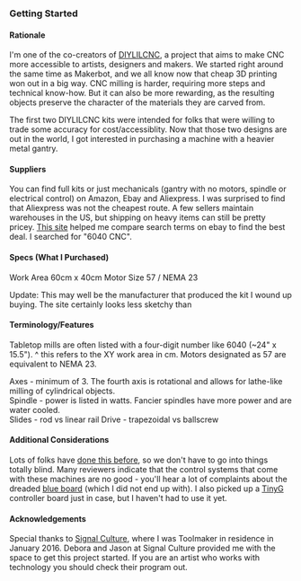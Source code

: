 ### Getting Started

#### Rationale

I'm one of the co-creators of [DIYLILCNC](http://diylilcnc.org/), a project that aims to make
CNC more accessible to artists, designers and makers. We started right
around the same time as Makerbot, and we all know now that cheap 3D printing
won out in a big way. CNC milling is harder, requiring more steps and
technical know-how. But it can also be more rewarding, as the resulting
objects preserve the character of the materials they are
carved from.

The first two DIYLILCNC kits were intended for folks that were willing to trade
some accuracy for cost/accessiblity. Now that those two designs are out in
the world, I got interested in purchasing a machine with a heavier metal gantry.

#### Suppliers

You can find full kits or just mechanicals (gantry with no motors, spindle or
electrical control) on Amazon, Ebay and Aliexpress. I was surprised to
find that Aliexpress was not the cheapest route. A few sellers
maintain warehouses in the US, but shipping on heavy items can still be
pretty pricey. [This site](http://www.delftplate.com/?k=6040%20cnc%20router) 
helped me compare search terms on ebay to find the best deal. I searched for "6040 CNC".

#### Specs (What I Purchased)

Work Area	60cm x 40cm 
Motor Size	57 / NEMA 23

Update: This may well be the manufacturer that produced the kit I wound up buying. The site certainly looks less sketchy than 

#### Terminology/Features

Tabletop mills are often listed with a four-digit number like 6040 (~24" x 15.5").
^ this refers to the XY work area in cm. 
Motors designated as 57 are equivalent to NEMA 23.

Axes - minimum of 3. The fourth axis is rotational and allows for lathe-like milling of cylindrical objects.  
Spindle -  power is listed in watts. Fancier spindles have more power and are water cooled.  
Slides - rod vs linear rail
Drive - trapezoidal vs ballscrew

#### Additional Considerations

Lots of folks have [done this before](http://www.eevblog.com/forum/reviews/china-cnc-6040-setup-testing-review/?PHPSESSID=0521816f3f32ad12d44d4c11fb0a35c8), 
so we don't have to go into things totally blind. Many reviewers indicate that the control systems that come with these
machines are no good - you'll hear a lot of complaints about the dreaded
[blue board](http://drkfs.net/REVERSESTEPPER.htm) (which I did not end
up with). I also picked up a
[TinyG](https://www.youtube.com/watch?v=In9Q_R0Nui8) controller board
just in case, but I haven't had to use it yet.

#### Acknowledgements

Special thanks to [Signal Culture]( http://signalculture.org/tir.html#.Vrny91LIPtU), where I was Toolmaker in residence in
January 2016. Debora and Jason at Signal Culture provided me with the space to get this
project started. If you are an artist who works with technology you should check their program out.
